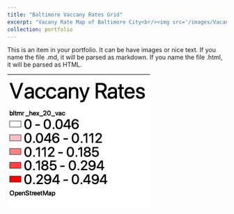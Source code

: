 ```yaml
---
title: "Baltimore Vaccany Rates Grid"
excerpt: "Vacany Rate Map of Baltimore City<br/><img src='/images/VacancyRateMap.png'>"
collection: portfolio
---
```


This is an item in your portfolio. It can be have images or nice text. If you name the file .md, it will be parsed as markdown. If you name the file .html, it will be parsed as HTML. 

![Vacancy Scale](/images/Legend2.png "Vacancy Scale")
